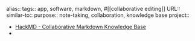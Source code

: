 alias::
tags:: app, software, markdown, #[[collaborative editing]]
URL::
similar-to::
purpose:: note-taking, collaboration, knowledge base
project::

- [HackMD - Collaborative Markdown Knowledge Base](https://hackmd.io/)
-